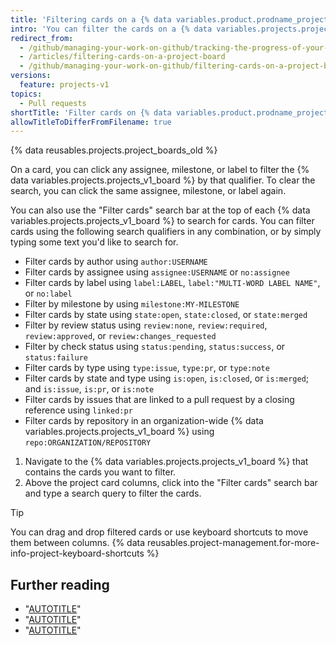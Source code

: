```yaml
---
title: 'Filtering cards on a {% data variables.product.prodname_project_v1 %}'
intro: 'You can filter the cards on a {% data variables.projects.projects_v1_board %} to search for specific cards or view a subset of the cards.'
redirect_from:
  - /github/managing-your-work-on-github/tracking-the-progress-of-your-work-with-project-boards/filtering-cards-on-a-project-board
  - /articles/filtering-cards-on-a-project-board
  - /github/managing-your-work-on-github/filtering-cards-on-a-project-board
versions:
  feature: projects-v1
topics:
  - Pull requests
shortTitle: 'Filter cards on {% data variables.product.prodname_project_v1 %}'
allowTitleToDifferFromFilename: true
---
```

{% data reusables.projects.project_boards_old %}

On a card, you can click any assignee, milestone, or label to filter the {% data variables.projects.projects_v1_board %} by that qualifier. To clear the search, you can click the same assignee, milestone, or label again.

You can also use the "Filter cards" search bar at the top of each {% data variables.projects.projects_v1_board %} to search for cards. You can filter cards using the following search qualifiers in any combination, or by simply typing some text you'd like to search for.

* Filter cards by author using `author:USERNAME`
* Filter cards by assignee using `assignee:USERNAME` or `no:assignee`
* Filter cards by label using `label:LABEL`, `label:"MULTI-WORD LABEL NAME"`, or `no:label`
* Filter by milestone by using `milestone:MY-MILESTONE`
* Filter cards by state using `state:open`, `state:closed`, or `state:merged`
* Filter by review status using `review:none`, `review:required`, `review:approved`, or `review:changes_requested`
* Filter by check status using `status:pending`, `status:success`, or `status:failure`
* Filter cards by type using `type:issue`, `type:pr`, or `type:note`
* Filter cards by state and type using `is:open`, `is:closed`, or `is:merged`; and `is:issue`, `is:pr`, or `is:note`
* Filter cards by issues that are linked to a pull request by a closing reference using `linked:pr`
* Filter cards by repository in an organization-wide {% data variables.projects.projects_v1_board %} using `repo:ORGANIZATION/REPOSITORY`

1. Navigate to the {% data variables.projects.projects_v1_board %} that contains the cards you want to filter.
1. Above the project card columns, click into the "Filter cards" search bar and type a search query to filter the cards.

> [!TIP]
> You can drag and drop filtered cards or use keyboard shortcuts to move them between columns. {% data reusables.project-management.for-more-info-project-keyboard-shortcuts %}

## Further reading

* "[AUTOTITLE](/issues/organizing-your-work-with-project-boards/managing-project-boards/about-project-boards)"
* "[AUTOTITLE](/issues/organizing-your-work-with-project-boards/tracking-work-with-project-boards/adding-issues-and-pull-requests-to-a-project-board)"
* "[AUTOTITLE](/issues/organizing-your-work-with-project-boards/tracking-work-with-project-boards/adding-notes-to-a-project-board)"
